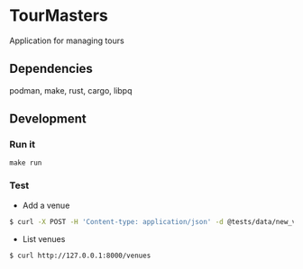 # TourMasters
Application for managing tours

## Dependencies

podman, make, rust, cargo, libpq

## Development

### Run it

```
make run
```

### Test

* Add a venue

```bash
$ curl -X POST -H 'Content-type: application/json' -d @tests/data/new_venue.json http://127.0.0.1:8000/venues/add
```

* List venues

```bash
$ curl http://127.0.0.1:8000/venues

```
